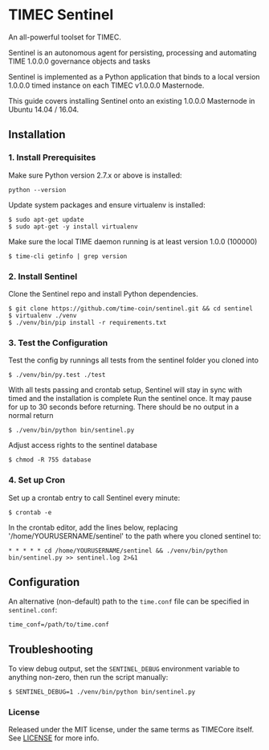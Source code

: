 # TIMEC Sentinel

An all-powerful toolset for TIMEC.

Sentinel is an autonomous agent for persisting, processing and automating TIME 1.0.0.0 governance objects and
tasks

Sentinel is implemented as a Python application that binds to a local version 1.0.0.0 timed instance on each TIMEC v1.0.0.0 Masternode.

This guide covers installing Sentinel onto an existing 1.0.0.0 Masternode in Ubuntu 14.04 / 16.04.

## Installation

### 1. Install Prerequisites

Make sure Python version 2.7.x or above is installed:

    python --version

Update system packages and ensure virtualenv is installed:

    $ sudo apt-get update
    $ sudo apt-get -y install virtualenv

Make sure the local TIME daemon running is at least version 1.0.0 (100000)

    $ time-cli getinfo | grep version

### 2. Install Sentinel

Clone the Sentinel repo and install Python dependencies.

    $ git clone https://github.com/time-coin/sentinel.git && cd sentinel
    $ virtualenv ./venv
    $ ./venv/bin/pip install -r requirements.txt

### 3. Test the Configuration

Test the config by runnings all tests from the sentinel folder you cloned into

    $ ./venv/bin/py.test ./test

With all tests passing and crontab setup, Sentinel will stay in sync with timed and the installation is complete
Run the sentinel once. It may pause for up to 30 seconds before returning. There should be no output in a normal return

    $ ./venv/bin/python bin/sentinel.py

Adjust access rights to the sentinel database

    $ chmod -R 755 database

### 4. Set up Cron

Set up a crontab entry to call Sentinel every minute:

    $ crontab -e

In the crontab editor, add the lines below, replacing '/home/YOURUSERNAME/sentinel' to the path where you cloned sentinel to:

    * * * * * cd /home/YOURUSERNAME/sentinel && ./venv/bin/python bin/sentinel.py >> sentinel.log 2>&1

## Configuration

An alternative (non-default) path to the `time.conf` file can be specified in `sentinel.conf`:

    time_conf=/path/to/time.conf

## Troubleshooting

To view debug output, set the `SENTINEL_DEBUG` environment variable to anything non-zero, then run the script manually:

    $ SENTINEL_DEBUG=1 ./venv/bin/python bin/sentinel.py

### License

Released under the MIT license, under the same terms as TIMECore itself. See [LICENSE](LICENSE) for more info.

